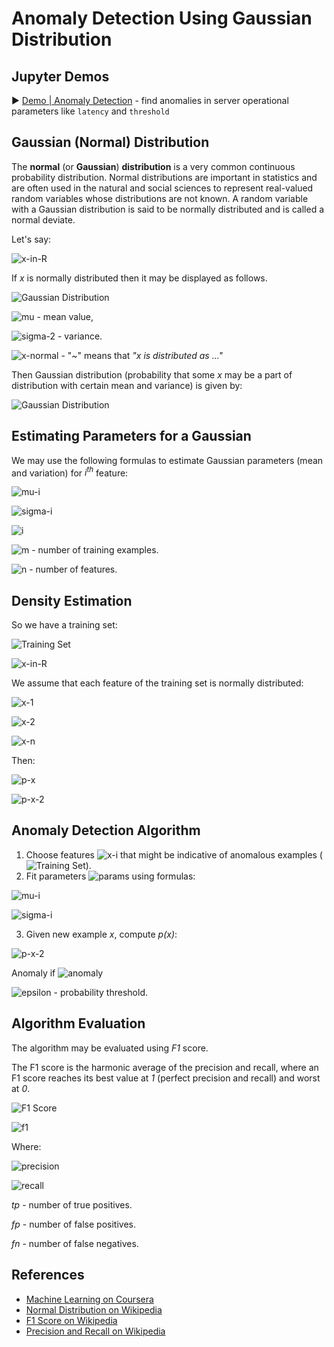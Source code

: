 # Anomaly Detection Using Gaussian Distribution

## Jupyter Demos

▶️ [Demo | Anomaly Detection](../concepts/notebooks//anomaly_detection/anomaly_detection_gaussian_demo.ipynb) - find anomalies in server operational parameters like `latency` and `threshold`

## Gaussian (Normal) Distribution

The **normal** (or **Gaussian**) **distribution** is a very common continuous probability distribution. Normal distributions are important in statistics and are often used in the natural and social sciences to represent real-valued random variables whose distributions are not known. A random variable with a Gaussian distribution is said to be normally distributed and is called a normal deviate.

Let's say:

![x-in-R](/content/concepts/images/anomaly_detection/x-in-R.svg)

If _x_ is normally distributed then it may be displayed as follows.

![Gaussian Distribution](https://upload.wikimedia.org/wikipedia/commons/7/74/Normal_Distribution_PDF.svg)

![mu](/content/concepts/images/anomaly_detection/mu.svg) - mean value,

![sigma-2](/content/concepts/images/anomaly_detection/sigma-2.svg) - variance.

![x-normal](/content/concepts/images/anomaly_detection/x-normal.svg) - "~" means that _"x is distributed as ..."_

Then Gaussian distribution (probability that some _x_ may be a part of distribution with certain mean and variance) is given by:

![Gaussian Distribution](/content/concepts/images/anomaly_detection/p.svg)

## Estimating Parameters for a Gaussian

We may use the following formulas to estimate Gaussian parameters (mean and variation) for _i<sup>th</sup>_ feature:

![mu-i](/content/concepts/images/anomaly_detection/mu-i.svg)

![sigma-i](/content/concepts/images/anomaly_detection/sigma-i.svg)

![i](/content/concepts/images/anomaly_detection/i.svg)

![m](/content/concepts/images/anomaly_detection/m.svg) - number of training examples.

![n](/content/concepts/images/anomaly_detection/n.svg) - number of features.

## Density Estimation

So we have a training set:

![Training Set](/content/concepts/images/anomaly_detection/training-set.svg)

![x-in-R](/content/concepts/images/anomaly_detection/x-in-R.svg)

We assume that each feature of the training set is normally distributed:

![x-1](/content/concepts/images/anomaly_detection/x-1.svg)

![x-2](/content/concepts/images/anomaly_detection/x-2.svg)

![x-n](/content/concepts/images/anomaly_detection/x-n.svg)

Then:

![p-x](/content/concepts/images/anomaly_detection/p-x.svg)

![p-x-2](/content/concepts/images/anomaly_detection/p-x-2.svg)

## Anomaly Detection Algorithm

1. Choose features ![x-i](/content/concepts/images/anomaly_detection/x-i.svg) that might be indicative of anomalous examples (![Training Set](/content/concepts/images/anomaly_detection/training-set.svg)).
2. Fit parameters ![params](/content/concepts/images/anomaly_detection/params.svg) using formulas:

![mu-i](/content/concepts/images/anomaly_detection/mu-i.svg)

![sigma-i](/content/concepts/images/anomaly_detection/sigma-i.svg)

3. Given new example _x_, compute _p(x)_:

![p-x-2](/content/concepts/images/anomaly_detection/p-x-2.svg)

Anomaly if ![anomaly](/content/concepts/images/anomaly_detection/anomaly.svg)

![epsilon](/content/concepts/images/anomaly_detection/epsilon.svg) - probability threshold.

## Algorithm Evaluation

The algorithm may be evaluated using _F1_ score.

The F1 score is the harmonic average of the precision and recall, where an F1 score reaches its best value at _1_ (perfect precision and recall) and worst at _0_.

![F1 Score](https://upload.wikimedia.org/wikipedia/commons/2/26/Precisionrecall.svg)

![f1](/content/concepts/images/anomaly_detection/f1.svg)

Where:

![precision](/content/concepts/images/anomaly_detection/precision.svg)

![recall](/content/concepts/images/anomaly_detection/recall.svg)

_tp_ - number of true positives.

_fp_ - number of false positives.

_fn_ - number of false negatives.

## References

- [Machine Learning on Coursera](https://www.coursera.org/learn/machine-learning)
- [Normal Distribution on Wikipedia](https://en.wikipedia.org/wiki/Normal_distribution)
- [F1 Score on Wikipedia](https://en.wikipedia.org/wiki/F1_score)
- [Precision and Recall on Wikipedia](https://en.wikipedia.org/wiki/Precision_and_recall)
  